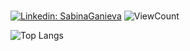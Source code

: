 ###
[![Linkedin: SabinaGanieva](https://img.shields.io/badge/-SabinaGanieva-gray?style=flat-square&logo=Linkedin&logoColor=white&link=https://https://www.linkedin.com/in/sabina-ganieva-34aa641ab/)](https://www.linkedin.com/in/sabina-ganieva-34aa641ab/)
![ViewCount](https://komarev.com/ghpvc/?username=GanievaSabina202&color=3d3b3b)

![Top Langs](https://github-readme-stats.vercel.app/api/top-langs/?username=GanievaSabina202&layout=compact&theme=gotham&custom_title=Statistics)  
